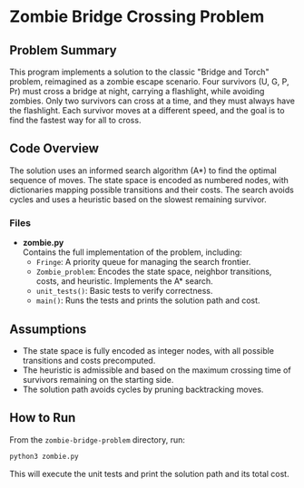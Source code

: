 # Zombie Bridge Crossing Problem

## Problem Summary

This program implements a solution to the classic "Bridge and Torch" problem, reimagined as a zombie escape scenario. Four survivors (U, G, P, Pr) must cross a bridge at night, carrying a flashlight, while avoiding zombies. Only two survivors can cross at a time, and they must always have the flashlight. Each survivor moves at a different speed, and the goal is to find the fastest way for all to cross.

## Code Overview

The solution uses an informed search algorithm (A*) to find the optimal sequence of moves. The state space is encoded as numbered nodes, with dictionaries mapping possible transitions and their costs. The search avoids cycles and uses a heuristic based on the slowest remaining survivor.

### Files

- **zombie.py**  
  Contains the full implementation of the problem, including:
  - `Fringe`: A priority queue for managing the search frontier.
  - `Zombie_problem`: Encodes the state space, neighbor transitions, costs, and heuristic. Implements the A* search.
  - `unit_tests()`: Basic tests to verify correctness.
  - `main()`: Runs the tests and prints the solution path and cost.

## Assumptions

- The state space is fully encoded as integer nodes, with all possible transitions and costs precomputed.
- The heuristic is admissible and based on the maximum crossing time of survivors remaining on the starting side.
- The solution path avoids cycles by pruning backtracking moves.

## How to Run

From the `zombie-bridge-problem` directory, run:

```sh
python3 zombie.py
```

This will execute the unit tests and print the solution path and its total cost.